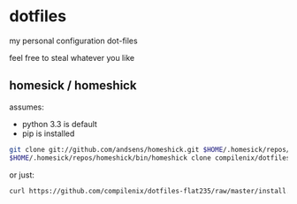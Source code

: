 dotfiles
========

my personal configuration dot-files

feel free to steal whatever you like

homesick / homeshick
--------------------

assumes:
 - python 3.3 is default
 - pip is installed

```sh
git clone git://github.com/andsens/homeshick.git $HOME/.homesick/repos/homeshick
$HOME/.homesick/repos/homeshick/bin/homeshick clone compilenix/dotfiles-flat235
```

or just:
```sh
curl https://github.com/compilenix/dotfiles-flat235/raw/master/install.sh | sh
```

